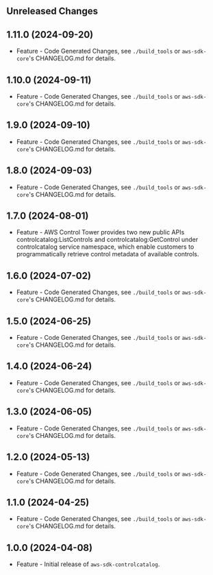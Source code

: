 Unreleased Changes
------------------

1.11.0 (2024-09-20)
------------------

* Feature - Code Generated Changes, see `./build_tools` or `aws-sdk-core`'s CHANGELOG.md for details.

1.10.0 (2024-09-11)
------------------

* Feature - Code Generated Changes, see `./build_tools` or `aws-sdk-core`'s CHANGELOG.md for details.

1.9.0 (2024-09-10)
------------------

* Feature - Code Generated Changes, see `./build_tools` or `aws-sdk-core`'s CHANGELOG.md for details.

1.8.0 (2024-09-03)
------------------

* Feature - Code Generated Changes, see `./build_tools` or `aws-sdk-core`'s CHANGELOG.md for details.

1.7.0 (2024-08-01)
------------------

* Feature - AWS Control Tower provides two new public APIs controlcatalog:ListControls and controlcatalog:GetControl under controlcatalog service namespace, which enable customers to programmatically retrieve control metadata of available controls.

1.6.0 (2024-07-02)
------------------

* Feature - Code Generated Changes, see `./build_tools` or `aws-sdk-core`'s CHANGELOG.md for details.

1.5.0 (2024-06-25)
------------------

* Feature - Code Generated Changes, see `./build_tools` or `aws-sdk-core`'s CHANGELOG.md for details.

1.4.0 (2024-06-24)
------------------

* Feature - Code Generated Changes, see `./build_tools` or `aws-sdk-core`'s CHANGELOG.md for details.

1.3.0 (2024-06-05)
------------------

* Feature - Code Generated Changes, see `./build_tools` or `aws-sdk-core`'s CHANGELOG.md for details.

1.2.0 (2024-05-13)
------------------

* Feature - Code Generated Changes, see `./build_tools` or `aws-sdk-core`'s CHANGELOG.md for details.

1.1.0 (2024-04-25)
------------------

* Feature - Code Generated Changes, see `./build_tools` or `aws-sdk-core`'s CHANGELOG.md for details.

1.0.0 (2024-04-08)
------------------

* Feature - Initial release of `aws-sdk-controlcatalog`.

